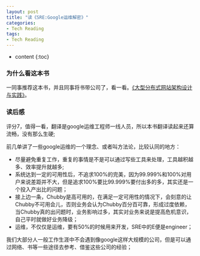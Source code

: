 ```yaml
---
layout: post
title: "读《SRE:Google运维解密》"
categories: 
- Tech Reading
tags:
- Tech Reading
---
```


* content
{:toc}

### 为什么看这本书
一同事推荐这本书，并且同事将书带公司了，看一看。[《大型分布式网站架构设计与实践》](https://book.douban.com/subject/26875239/)。

### 读后感
评分7，值得一看，翻译是google运维工程师一线人员，所以本书翻译读起来还算流畅，没有那么生硬;

前几单讲了一些google运维的一个理念、或者叫方法论，比较认同的地方：
*   尽量避免重复工作，重复的事情是不是可以通过写些工具来处理，工具越积越多、效率提升就越多;
*   系统达到一定的可用性后，不追求100%的完美，因为99.999%和100%对用户来说差距并不大，但是追求100%要比99.999%要付出多的多，其实还是一个投入产出比的问题；
*   接上边一条，Chubby是高可用的，在满足一定可用性的情况下，会刻意的让Chubby不可用会儿，否则业务会认为Chubby百分百可靠，形成过度依赖，当Chubby真的出问题时，业务影响过多，其实对业务来说是提高危机意识，自己平时就做好业务降级；
*   运维，不仅仅是运维，要有50%的时候用来开发，SRE中的E便是engineer；

我们大部分人一般工作生涯中不会遇到像google这样大规模的公司，但是可以通过网络、书等一些途径去参考、借鉴这些公司的经验；
